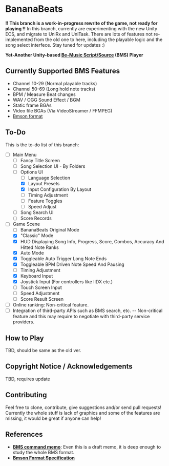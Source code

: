 # BananaBeats

**!! This branch is a work-in-progress rewrite of the game, not ready for playing !!**
In this branch, currently are experimenting with the new Unity ECS, and migrate to UniRx and UniTask. There are lots of features not re-implemented from the old one to here, including the playable logic and the song select interfece. Stay tuned for updates :)

**Yet-Another Unity-based [Be-Music Script/Source](https://en.wikipedia.org/wiki/Be-Music_Source) (BMS) Player**

## Currently Supported BMS Features

- Channel 10-29 (Normal playable tracks)
- Channel 50-69 (Long hold note tracks)
- BPM / Measure Beat changes
- WAV / OGG Sound Effect / BGM
- Static frame BGAs
- Video file BGAs (Via VideoStreamer / FFMPEG)
- [Bmson format](https://bmson.nekokan.dyndns.info/)

## To-Do

This is the to-do list of this branch:
- [ ] Main Menu
  - [ ] Fancy Title Screen
  - [ ] Song Selection UI - By Folders
  - [ ] Options UI
	- [ ] Language Selection
    - [x] Layout Presets
	- [x] Input Configuration By Layout
	- [ ] Timing Adjustment
	- [ ] Feature Toggles
	- [ ] Speed Adjust
  - [ ] Song Search UI
  - [ ] Score Records
- [ ] Game Scene
  - [ ] BananaBeats Original Mode
  - [x] "Classic" Mode
  - [x] HUD Displaying Song Info, Progress, Score, Combos, Accuracy And Hitted Note Ranks
  - [x] Auto Mode
  - [x] Toggleable Auto Trigger Long Note Ends
  - [x] Toggleable BPM Driven Note Speed And Pausing
  - [ ] Timing Adjustment
  - [x] Keyboard Input
  - [x] Joystick Input (For controllers like IIDX etc.)
  - [ ] Touch Screen Input
  - [ ] Speed Adjustment
  - [ ] Score Result Screen
- [ ] Online ranking: Non-critical feature.
- [ ] Integration of third-party APIs such as BMS search, etc. -- Non-critical feature and this may require to negotiate with third-party service providers.

## How to Play

TBD, should be same as the old ver.

## Copyright Notice / Acknowledgements

TBD, requires update

## Contributing

Feel free to clone, contribute, give suggestions and/or send pull requests!
Currently the whole stuff is lack of graphics and some of the features are missing, it would be great if anyone can help!

## References

- **[BMS command memo](http://hitkey.nekokan.dyndns.info/cmds.htm)**: Even this is a draft memo, it is deep enough to study the whole BMS format.
- **[Bmson Format Specification](https://bmson-spec.readthedocs.io/en/master/doc/)**
